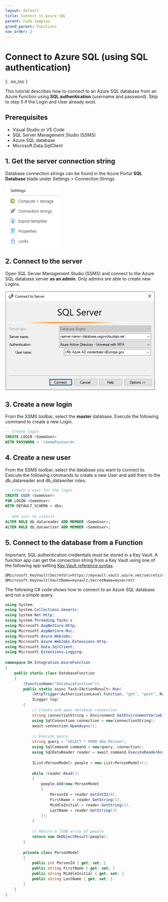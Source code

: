 ```yaml
---
layout: default
title: Connect to Azure SQL
parent: Code Samples
grand_parent: Functions
nav_order: 2
---
```


# Connect to Azure SQL (using SQL authentication)
{: .no_toc }

This tutorial describes how to connect to an Azure SQL database from 
an Azure Function using **SQL authentication** (username and password). 
Skip to step 5 if the Login and User already exist.

## Prerequisites

- Visual Studio or VS Code
- SQL Server Management Studio (SSMS)
- Azure SQL database
- Microsoft.Data.SqlClient

## 1. Get the server connection string

Database connection strings can be found in the Azure Portal **SQL Database** 
blade under Settings > Connection Strings

![SQLConnection](../assets/images/function-sql-connection.png)

## 2. Connect to the server

Open SQL Server Management Studio (SSMS) and connect to the Azure SQL 
database server **as an admin**. Only admins are able to create new Logins.

![SSMSConnect](../assets/images/function-ssms-connect.PNG)

## 3. Create a new login

From the SSMS toolbar, select the **master** database. Execute the following 
command to create a new Login.

``` sql
-- Create login
CREATE LOGIN <SomeUser> 
WITH PASSWORD = '<SomePassword>' 
```

## 4. Create a new user

From the SSMS toolbar, select the database you want to connect to. Execute 
the following commands to create a new User and add them to the 
db_datareader and db_datawriter roles.

``` sql
-- Create a user for the login
CREATE USER <SomeUser>
FOR LOGIN <SomeUser>
WITH DEFAULT_SCHEMA = dbo;

-- Add user to role(s)
ALTER ROLE db_datareader ADD MEMBER <SomeUser>; 
ALTER ROLE db_datawriter ADD MEMBER <SomeUser>; 

```

## 5. Connect to the database from a Function

Important: SQL authentication credentials must be stored in a Key Vault. 
A function app can get the connection string from a Key Vault using one of the 
following app setting 
[Key Vault reference syntax](https://docs.microsoft.com/en-us/azure/app-service/app-service-key-vault-references?tabs=azure-cli).

```
@Microsoft.KeyVault(SecretUri=https://myvault.vault.azure.net/secrets/mysecret/)
@Microsoft.KeyVault(VaultName=myvault;SecretName=mysecret)
```

The following C# code shows how to connect to an Azure SQL database and
run a simple query.

``` csharp
using System;
using System.Collections.Generic;
using System.Net.Http;
using System.Threading.Tasks;s
using Microsoft.AspNetCore.Http;
using Microsoft.AspNetCore.Mvc;
using Microsoft.Azure.WebJobs;
using Microsoft.Azure.WebJobs.Extensions.Http;
using Microsoft.Data.SqlClient;
using Microsoft.Extensions.Logging;

namespace DH.Integration.AzureFunction
{
    public static class DatabaseFunction
    {
        [FunctionName("DatabaseFunction")]
        public static async Task<IActionResult> Run(
            [HttpTrigger(AuthorizationLevel.Function, "get", "post", Route = null)] HttpRequest req,
            ILogger log)
        {
            // Create and open database connection
            string connectionString = Environment.GetEnvironmentVariable("ConnectionString");
            using SqlConnection connection = new(connectionString);
            await connection.OpenAsync();

            // Execute query
            string query = "SELECT * FROM dbo.Person";
            using SqlCommand command = new(query, connection);
            using SqlDataReader reader = await command.ExecuteReaderAsync();

            IList<PersonModel> people = new List<PersonModel>();

            while (reader.Read())
            {
                people.Add(new PersonModel
                {
                    PersonId = reader.GetInt32(0), 
                    FirstName = reader.GetString(1),
                    MiddleInitial = reader.GetString(2), 
                    LastName = reader.GetString(3)
                });
            }

            // Return a JSON array of people
            return new OkObjectResult(people);
        }

        private class PersonModel
        {
            public int PersonId { get; set; }
            public string FirstName { get; set; }
            public string MiddleInitial { get; set; }
            public string LastName { get; set; }
        }
    }
}
```

